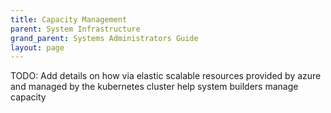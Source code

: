 ```yaml
---
title: Capacity Management
parent: System Infrastructure
grand_parent: Systems Administrators Guide
layout: page
---
```


TODO: Add details on how via elastic scalable resources provided by azure and managed by the kubernetes cluster help system builders manage capacity
